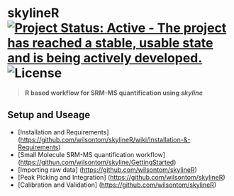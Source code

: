 # skylineR [![Project Status: Active - The project has reached a stable, usable state and is being actively developed.](http://www.repostatus.org/badges/latest/active.svg)](http://www.repostatus.org/#active) ![License](https://img.shields.io/badge/license-GNU%20GPL%20v3.0-blue.svg "GNU GPL v3.0")
> __R based workflow for SRM-MS quantification using _skyline___



Setup and Useage
---
- [Installation and Requirements] (https://github.com/wilsontom/skylineR/wiki/Installation-&-Requirements)
- [Small Molecule SRM-MS quantification workflow] (https://githun.com/wilsontom/skyline/GettingStarted)
- [Importing raw data] (https://github.com/wilsontom/skylineR)
- [Peak Picking and Integration] (https://github.com/wilsontom/skylineR)
- [Calibration and Validation] (https://github.com/wilsontom/skylineR)
